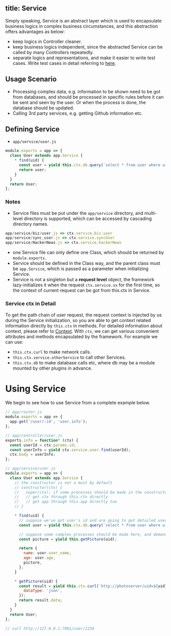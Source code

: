 title: Service
---

Simply speaking, Service is an abstract layer which is used to encapsulate business logics in complex business circumstances, and this abstraction offers advantages as below:

- keep logics in Controller cleaner.
- keep business logics independent, since the abstracted Service can be called by many Controllers repeatedly.
- separate logics and representations, and make it easier to write test cases. Write test cases in detail referring to [here](../core/unittest.md).

## Usage Scenario

- Processing complex data, e.g. information to be shown need to be got from databases, and should be processed in specific rules before it can be sent and seen by the user. Or when the process is done, the database should be updated.
- Calling 3rd party services, e.g. getting Github information etc.

## Defining Service

- `app/service/user.js`

```js
module.exports = app => {
  class User extends app.Service {
    * find(uid) {
      const user = yield this.ctx.db.query(`select * from user where uid = ${uid}`);
      return user;
    }
  }
  return User;
};
```

### Notes

- Service files must be put under the `app/service` directory, and multi-level directory is supported, which can be accessed by cascading directory names.

```js
app/service/biz/user.js => ctx.service.biz.user
app/service/sync_user.js => ctx.service.syncUser
app/service/HackerNews.js => ctx.service.hackerNews
```

- one Service file can only define one Class, which should be returned by `module.exports`.
- Service should be defined in the Class way, and the parent class must be `app.Service`, which is passed as a parameter when initializing Service.
- Service is not a singleton but a **request level** object, the framework lazy-initializes it when the request `ctx.service.xx` for the first time, so the context of current request can be got from this.ctx in Service.

### Service ctx in Detail

To get the path chain of user request, the request context is injected by us during the Service initialization, so you are able to get context related information directly by `this.ctx` in methods. For detailed information about context, please refer to [Context](./extend.md#context).
With `ctx`, we can get various convenient attributes and methods encapsulated by the framework. For example we can use:

- `this.ctx.curl` to make network calls.
- `this.ctx.service.otherService` to call other Services.
- `this.ctx.db` to make database calls etc, where db may be a module mounted by other plugins in advance.

# Using Service

We begin to see how to use Service from a complete example below.

```js
// app/router.js
module.exports = app => {
  app.get('/user/:id', 'user.info');
};

// app/controller/user.js
exports.info = function* (ctx) {
  const userId = ctx.params.id;
  const userInfo = yield ctx.service.user.find(userId);
  ctx.body = userInfo;
};

// app/service/user.js
module.exports = app => {
  class User extends app.Service {
    // the constructor is not a must by default
    // constructor(ctx) {
    //   super(ctx); if some processes should be made in the constructor, this statement is a must in order to use `this.ctx` later
    //   // get ctx through this.ctx directly
    //   // get app through this.app directly too
    // }

    * find(uid) {
      // suppose we've got user's id and are going to get detailed user information from databases
      const user = yield this.ctx.db.query(`select * from user where uid = ${uid}`);

      // suppose some complex processes should be made here, and demanded informations are returned then. 
      const picture = yield this.getPicture(uid);

      return {
        name: user.user_name,
        age: user.age,
        picture,
      };
    }

    * getPicture(uid) {
      const result = yield this.ctx.curl(`http://photoserver/uid=${uid}`, {
        dataType: 'json',
      });
      return result.data;
    }
  }
  return User;
};

// curl http://127.0.0.1:7001/user/1234
```
